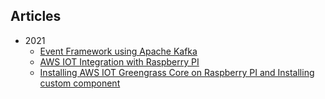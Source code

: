 ## Articles

* 2021
    * [Event Framework using Apache Kafka](https://dibyenduk.github.io/GenericEventFramework/)
    * [AWS IOT Integration with Raspberry PI](https://dibyenduk.github.io/AWS_IOT_Integration_RaspberryPI/)
    * [Installing AWS IOT Greengrass Core on Raspberry PI and Installing custom component](https://dibyenduk.github.io/AWS_IOT_RaspberryPI_Greengrass/)
